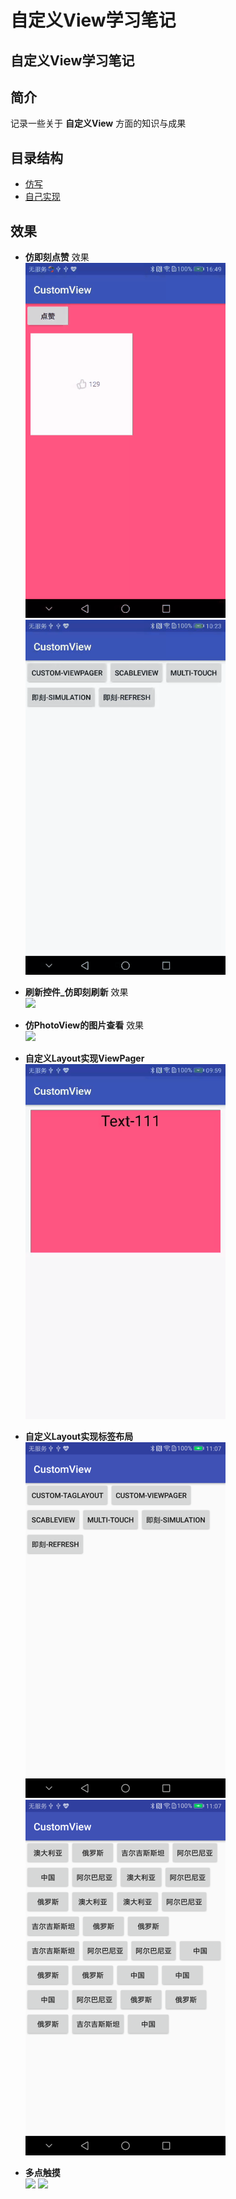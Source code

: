 # 自定义View学习笔记
## 自定义View学习笔记

## 简介  
记录一些关于 **自定义View** 方面的知识与成果

## 目录结构
* [仿写](https://github.com/sjxxcode/custom_view/tree/master/src/main/java/com/sj/custom_view/simulation)
* [自己实现](https://github.com/sjxxcode/custom_view/tree/master/src/main/java/com/sj/custom_view/practice)

## 效果
* **仿即刻点赞** 效果  
  ![](https://github.com/sjxxcode/custom_view/blob/master/imgs/dianzan.gif)
  ![](https://github.com/sjxxcode/custom_view/blob/master/imgs/dianzan2.gif)
  
* **刷新控件_仿即刻刷新** 效果  
  ![](https://github.com/sjxxcode/custom_view/blob/master/imgs/refresh.gif)
  
* **仿PhotoView的图片查看** 效果  
  ![](https://github.com/sjxxcode/custom_view/blob/master/imgs/scable2.GIF)
  
* **自定义Layout实现ViewPager**  
  ![](https://github.com/sjxxcode/custom_view/blob/master/imgs/viewpager_view2.gif)

* **自定义Layout实现标签布局**  
  ![](https://github.com/sjxxcode/custom_view/blob/master/imgs/taglayout1.PNG)  ![](https://github.com/sjxxcode/custom_view/blob/master/imgs/taglayout2.PNG)
  
* **多点触摸**  
  ![](https://github.com/sjxxcode/custom_view/blob/master/imgs/multi_touch1.gif)  ![](https://github.com/sjxxcode/custom_view/blob/master/imgs/multi_touch2.gif)
